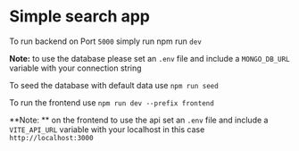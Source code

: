 # Simple search app

To run backend on Port `5000` simply run npm run `dev`

**Note:** to use the database please set an `.env` file and include a `MONGO_DB_URL` variable with your connection string

To seed the database with default data use  `npm run seed`

To run the frontend use `npm run dev --prefix frontend`

**Note: ** on the frontend to use the api set an `.env` file and include a `VITE_API_URL` variable with your localhost in this case `http://localhost:3000`
